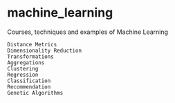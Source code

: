 # machine_learning
Courses, techniques and examples of Machine Learning

    Distance Metrics
    Dimensionality Reduction
    Transformations
    Aggregations
    Clustering
    Regression
    Classification
    Recommendation
    Genetic Algorithms
